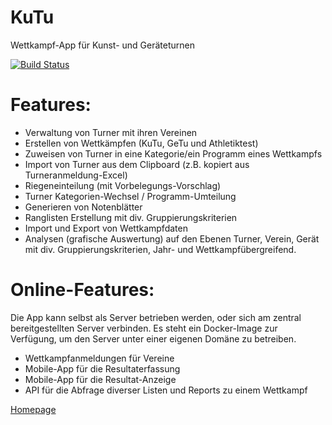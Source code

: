 # KuTu
Wettkampf-App für Kunst- und Geräteturnen

[![Build Status](https://travis-ci.org/luechtdiode/KuTu.svg?branch=master,osx)](https://travis-ci.org/luechtdiode/KuTu)

# Features:

  * Verwaltung von Turner mit ihren Vereinen
  * Erstellen von Wettkämpfen (KuTu, GeTu und Athletiktest)
  * Zuweisen von Turner in eine Kategorie/ein Programm eines Wettkampfs
  * Import von Turner aus dem Clipboard (z.B. kopiert aus Turneranmeldung-Excel)
  * Riegeneinteilung (mit Vorbelegungs-Vorschlag)
  * Turner Kategorien-Wechsel / Programm-Umteilung
  * Generieren von Notenblätter
  * Ranglisten Erstellung mit div. Gruppierungskriterien
  * Import und Export von Wettkampfdaten
  * Analysen (grafische Auswertung) auf den Ebenen Turner, Verein, Gerät mit div. Gruppierungskriterien, Jahr- und Wettkampfübergreifend.

# Online-Features:
  Die App kann selbst als Server betrieben werden, oder sich am zentral bereitgestellten Server verbinden.
  Es steht ein Docker-Image zur Verfügung, um den Server unter einer eigenen Domäne zu betreiben.
  * Wettkampfanmeldungen für Vereine
  * Mobile-App für die Resultaterfassung
  * Mobile-App für die Resultat-Anzeige
  * API für die Abfrage diverser Listen und Reports zu einem Wettkampf

[Homepage](http://luechtdiode.github.io/KuTu/)
